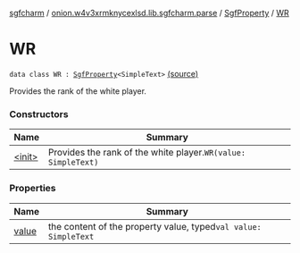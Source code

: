 [sgfcharm](../../../index.md) / [onion.w4v3xrmknycexlsd.lib.sgfcharm.parse](../../index.md) / [SgfProperty](../index.md) / [WR](./index.md)

# WR

`data class WR : `[`SgfProperty`](../index.md)`<SimpleText>` [(source)](https://github.com/w4v3/sgfcharm/tree/master/sgfcharm/src/main/java/onion/w4v3xrmknycexlsd/lib/sgfcharm/parse/SgfTree.kt#L241)

Provides the rank of the white player.

### Constructors

| Name | Summary |
|---|---|
| [&lt;init&gt;](-init-.md) | Provides the rank of the white player.`WR(value: SimpleText)` |

### Properties

| Name | Summary |
|---|---|
| [value](value.md) | the content of the property value, typed`val value: SimpleText` |
